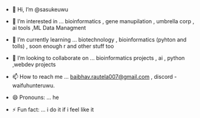 - 👋 Hi, I’m @sasukeuwu
- 👀 I’m interested in ... bioinformatics , gene manupilation , umbrella corp , ai tools ,ML Data Managment
- 🌱 I’m currently learning ... biotechnology , bioinformatics (pyhton and tolls) , soon enough r and other stuff too
  
- 💞️ I’m looking to collaborate on ... bioinformatics projects , ai , python ,webdev projects
- 📫 How to reach me ... baibhav.rautela007@gmail.com , discord - waifuhunteruwu.
- 😄 Pronouns: ... he
- ⚡ Fun fact: ... i do it if i feel like it 

<!---
sasukeuwu/sasukeuwu is a ✨ special ✨ repository because its `README.md` (this file) appears on your GitHub profile.
You can click the Preview link to take a look at your changes.
--->
